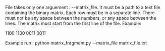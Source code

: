 File takes only one arguement : --matrix_file. It must be a path to a text file containing the binary matrix. Each row must be in a separate line. There must not be any space between the numbers, or any space between the lines. The matrix must start from the first line of the file. Example:

1100
1100
0011
0011

Example run : 
python matrix_fragment.py --matrix_file matrix_file.txt

